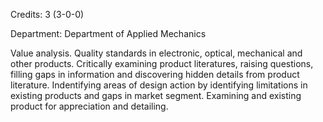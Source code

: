 Credits: 3 (3-0-0)

Department: Department of Applied Mechanics

Value analysis. Quality standards in electronic, optical, mechanical and other products. Critically examining product literatures, raising questions, filling gaps in information and discovering hidden details from product literature. Indentifying areas of design action by identifying limitations in existing products and gaps in market segment. Examining and existing product for appreciation and detailing.